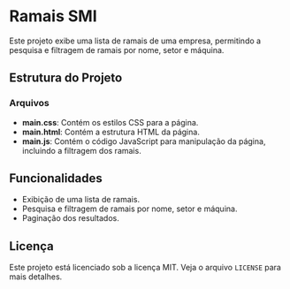 # Ramais SMI

Este projeto exibe uma lista de ramais de uma empresa, permitindo a pesquisa e filtragem de ramais por nome, setor e máquina.

## Estrutura do Projeto

### Arquivos
- **main.css**: Contém os estilos CSS para a página.
- **main.html**: Contém a estrutura HTML da página.
- **main.js**: Contém o código JavaScript para manipulação da página, incluindo a filtragem dos ramais.

## Funcionalidades
- Exibição de uma lista de ramais.
- Pesquisa e filtragem de ramais por nome, setor e máquina.
- Paginação dos resultados.

## Licença
Este projeto está licenciado sob a licença MIT. Veja o arquivo `LICENSE` para mais detalhes.

